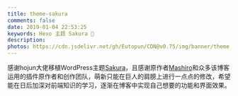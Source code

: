 ```yaml
---
title: theme-sakura
comments: false
date: 2019-01-04 22:53:25
keywords: Hexo 主题 Sakura 🌸
description:
photos: https://cdn.jsdelivr.net/gh/Eutopun/CDN@v0.75/img/banner/theme.jpg
---
```

感谢hojun大佬移植WordPress主题[Sakura](https://github.com/mashirozx/Sakura/)，且感谢原作者[Mashiro](https://2heng.xin/)和众多该博客运用的插件原作者和创作团队，萌新只能在巨人的肩膀上进行一点点的修改，希望能在日后加深对前端知识的学习，逐渐在博客中实现自己想要的功能和界面效果。